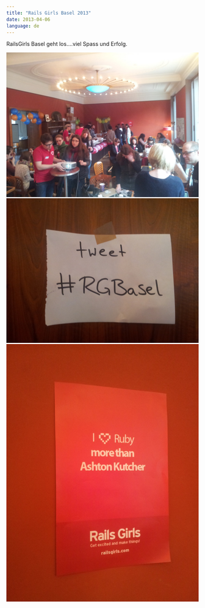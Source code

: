 ```yaml
---
title: "Rails Girls Basel 2013"
date: 2013-04-06
language: de
---
```


RailsGirls Basel geht los….viel Spass und Erfolg.

![Rails Girls Basel 2013 participants](images/tumblr_mktpupjyrx1s5gaabo1_1280.jpg)
![Tweet #RGBasel](images/tumblr_mktpupjyrx1s5gaabo2_1280.jpg)
![Rails Girls poster](images/tumblr_mktpupjyrx1s5gaabo3_1280.jpg)
